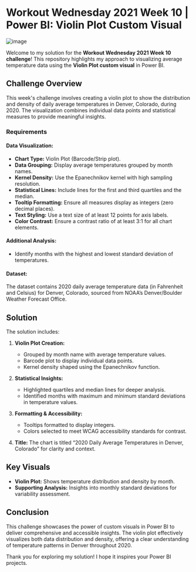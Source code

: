 # Workout Wednesday 2021 Week 10 | Power BI: Violin Plot Custom Visual

![image](https://github.com/user-attachments/assets/4683c644-ccae-4c90-b21d-15f770b80e95)

Welcome to my solution for the **Workout Wednesday 2021 Week 10 challenge**! This repository highlights my approach to visualizing average temperature data using the **Violin Plot custom visual** in Power BI.

## Challenge Overview
This week's challenge involves creating a violin plot to show the distribution and density of daily average temperatures in Denver, Colorado, during 2020. The visualization combines individual data points and statistical measures to provide meaningful insights.

### Requirements
#### Data Visualization:
- **Chart Type:** Violin Plot (Barcode/Strip plot).
- **Data Grouping:** Display average temperatures grouped by month names.
- **Kernel Density:** Use the Epanechnikov kernel with high sampling resolution.
- **Statistical Lines:** Include lines for the first and third quartiles and the median.
- **Tooltip Formatting:** Ensure all measures display as integers (zero decimal places).
- **Text Styling:** Use a text size of at least 12 points for axis labels.
- **Color Contrast:** Ensure a contrast ratio of at least 3:1 for all chart elements.

#### Additional Analysis:
- Identify months with the highest and lowest standard deviation of temperatures.

#### Dataset:
The dataset contains 2020 daily average temperature data (in Fahrenheit and Celsius) for Denver, Colorado, sourced from NOAA’s Denver/Boulder Weather Forecast Office.

## Solution
The solution includes:
1. **Violin Plot Creation:**
   - Grouped by month name with average temperature values.
   - Barcode plot to display individual data points.
   - Kernel density shaped using the Epanechnikov function.

2. **Statistical Insights:**
   - Highlighted quartiles and median lines for deeper analysis.
   - Identified months with maximum and minimum standard deviations in temperature values.

3. **Formatting & Accessibility:**
   - Tooltips formatted to display integers.
   - Colors selected to meet WCAG accessibility standards for contrast.

4. **Title:** The chart is titled “2020 Daily Average Temperatures in Denver, Colorado” for clarity and context.

## Key Visuals
- **Violin Plot:** Shows temperature distribution and density by month.
- **Supporting Analysis:** Insights into monthly standard deviations for variability assessment.

## Conclusion
This challenge showcases the power of custom visuals in Power BI to deliver comprehensive and accessible insights. The violin plot effectively visualizes both data distribution and density, offering a clear understanding of temperature patterns in Denver throughout 2020.

Thank you for exploring my solution! I hope it inspires your Power BI projects.
